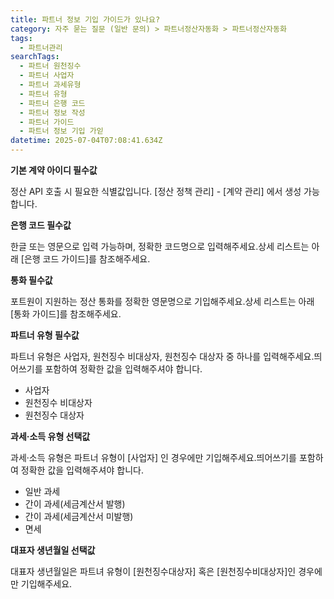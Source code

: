 ```yaml
---
title: 파트너 정보 기입 가이드가 있나요?
category: 자주 묻는 질문 (일반 문의) > 파트너정산자동화 > 파트너정산자동화
tags:
  - 파트너관리
searchTags:
  - 파트너 원천징수
  - 파트너 사업자
  - 파트너 과세유형
  - 파트너 유형
  - 파트너 은행 코드
  - 파트너 정보 작성
  - 파트너 가이드
  - 파트너 정보 기입 가읻
datetime: 2025-07-04T07:08:41.634Z
---
```


**기본 계약 아이디 필수값**

정산 API 호출 시 필요한 식별값입니다. \[정산 정책 관리] - \[계약 관리] 에서 생성 가능합니다.

**은행 코드 필수값**

한글 또는 영문으로 입력 가능하며, 정확한 코드명으로 입력해주세요.상세 리스트는 아래 \[은행 코드 가이드]를 참조해주세요.

**통화 필수값**

포트원이 지원하는 정산 통화를 정확한 영문명으로 기입해주세요.상세 리스트는 아래 \[통화 가이드]를 참조해주세요.

**파트너 유형 필수값**

파트너 유형은 사업자, 원천징수 비대상자, 원천징수 대상자 중 하나를 입력해주세요.띄어쓰기를 포함하여 정확한 값을 입력해주셔야 합니다.

- 사업자
- 원천징수 비대상자
- 원천징수 대상자

**과세·소득 유형 선택값**

과세·소득 유형은 파트너 유형이 \[사업자] 인 경우에만 기입해주세요.띄어쓰기를 포함하여 정확한 값을 입력해주셔야 합니다.

- 일반 과세
- 간이 과세(세금계산서 발행)
- 간이 과세(세금계산서 미발행)
- 면세

**대표자 생년월일 선택값**

대표자 생년월일은 파트녀 유형이 \[원천징수대상자] 혹은 \[원천징수비대상자]인 경우에만 기입해주세요.
